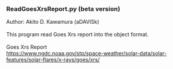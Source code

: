 ### ReadGoesXrsReport.py (beta version)

Author: Akito D. Kawamura (aDAVISk)<br>
<br>
This program read Goes Xrs report into the object format.<br>
<br>
Goes Xrs Report<br>
https://www.ngdc.noaa.gov/stp/space-weather/solar-data/solar-features/solar-flares/x-rays/goes/xrs/
